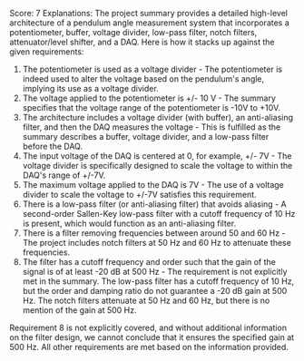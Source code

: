 Score: 7
Explanations: 
The project summary provides a detailed high-level architecture of a pendulum angle measurement system that incorporates a potentiometer, buffer, voltage divider, low-pass filter, notch filters, attenuator/level shifter, and a DAQ. Here is how it stacks up against the given requirements:

1. The potentiometer is used as a voltage divider - The potentiometer is indeed used to alter the voltage based on the pendulum's angle, implying its use as a voltage divider.
2. The voltage applied to the potentiometer is +/- 10 V - The summary specifies that the voltage range of the potentiometer is -10V to +10V.
3. The architecture includes a voltage divider (with buffer), an anti-aliasing filter, and then the DAQ measures the voltage - This is fulfilled as the summary describes a buffer, voltage divider, and a low-pass filter before the DAQ.
4. The input voltage of the DAQ is centered at 0, for example, +/- 7V - The voltage divider is specifically designed to scale the voltage to within the DAQ's range of +/-7V.
5. The maximum voltage applied to the DAQ is 7V - The use of a voltage divider to scale the voltage to +/-7V satisfies this requirement.
6. There is a low-pass filter (or anti-aliasing filter) that avoids aliasing - A second-order Sallen-Key low-pass filter with a cutoff frequency of 10 Hz is present, which would function as an anti-aliasing filter.
7. There is a filter removing frequencies between around 50 and 60 Hz - The project includes notch filters at 50 Hz and 60 Hz to attenuate these frequencies.
8. The filter has a cutoff frequency and order such that the gain of the signal is of at least -20 dB at 500 Hz - The requirement is not explicitly met in the summary. The low-pass filter has a cutoff frequency of 10 Hz, but the order and damping ratio do not guarantee a -20 dB gain at 500 Hz. The notch filters attenuate at 50 Hz and 60 Hz, but there is no mention of the gain at 500 Hz.

Requirement 8 is not explicitly covered, and without additional information on the filter design, we cannot conclude that it ensures the specified gain at 500 Hz. All other requirements are met based on the information provided.